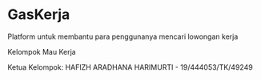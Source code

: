 # GasKerja
Platform untuk membantu para penggunanya mencari lowongan kerja

Kelompok Mau Kerja

Ketua Kelompok: HAFIZH ARADHANA HARIMURTI - 19/444053/TK/49249